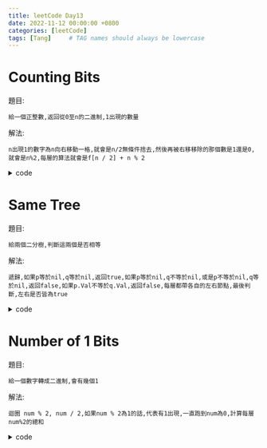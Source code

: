 ```yaml
---
title: leetCode Day13
date: 2022-11-12 00:00:00 +0800
categories: [leetCode]
tags: [Tang]     # TAG names should always be lowercase
---
```


# Counting Bits

題目:

    給一個正整數,返回從0至n的二進制,1出現的數量



解法:

    n出現1的數字為n向右移動一格,就會是n/2無條件捨去,然後再被右移移除的那個數是1還是0,就會是n%2,每層的算法就會是f[n / 2] + n % 2


<details> <summary>code</summary>
<pre><code>
func countBits(n int) []int {
    var result []int
    var num int
    
    result = append(result, 0)
    
    for i:=1; i<=n; i++ {
        num = result[i/2] + i % 2
        result = append(result, num)
    }
    
    return result
}
</code></pre>
</details>


# Same Tree

題目:

    給兩個二分樹,判斷這兩個是否相等



解法:

    遞歸,如果p等於nil,q等於nil,返回true,如果p等於nil,q不等於nil,或是p不等於nil,q等於nil,返回false,如果p.Val不等於q.Val,返回false,每層都帶各自的左右節點,最後判斷,左右是否皆為true


<details> <summary>code</summary>
<pre><code>
/**
 * Definition for a binary tree node.
 * type TreeNode struct {
 *     Val int
 *     Left *TreeNode
 *     Right *TreeNode
 * }
 */
func isSameTree(p *TreeNode, q *TreeNode) bool {
    if p == nil && q == nil {
        return true
    }

    if (p == nil && q != nil) || (p != nil && q == nil) {
        return false
    }
    
    if p.Val != q.Val {
        return false
    }
    
    return isSameTree(p.Left, q.Left) && isSameTree(p.Right, q.Right)
}
</code></pre>
</details>


# Number of 1 Bits

題目:

    給一個數字轉成二進制,會有幾個1



解法:

    迴圈 num % 2, num / 2,如果num % 2為1的話,代表有1出現,一直跑到num為0,計算每層num%2的總和


<details> <summary>code</summary>
<pre><code>
func hammingWeight(num uint32) int {
    var result int
    
    for num != 0 {
        result += int(num % 2)
        num = num / 2
    }

    return result
}
</code></pre>
</details>
